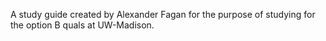 A study guide created by Alexander Fagan for the purpose of studying for the option B quals at UW-Madison. 